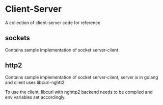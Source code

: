 # Client-Server
A collection of client-server code for reference 

## sockets 
Contains sample implementation of socket server-client

## http2
Contains sample implementation of socket server-client, server is in golang and client uses libcurl-nghtt2

To use the client, libcurl with nghttp2 backend needs to be compiled and env variables set accordingly.
